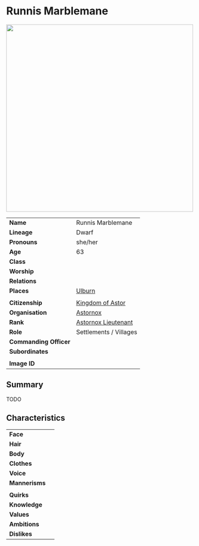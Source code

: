 # Runnis Marblemane

<img src="https://raw.githubusercontent.com/jesskelsall/astarus-images/main/characters/portraits/imageid.png" height="500" />

|||
| --- | --- |
| **Name** | Runnis Marblemane | character.3
| **Lineage** | Dwarf |
| **Pronouns** | she/her |
| **Age** | 63 |
| **Class** | |
| **Worship** | |
| **Relations** | |
| **Places** | [Ulburn](../places/villages/ulburn.md) |
|||
| **Citizenship** | [Kingdom of Astor](../civilisations/kingdom-of-astor/kingdom-of-astor.md) |
| **Organisation** | [Astornox](../organisations/astornox/astornox.md) |
| **Rank** | [Astornox Lieutenant](../organisations/astornox/ranks/astornox-lieutenant.md) |
| **Role** | Settlements / Villages |
| **Commanding Officer** | |
| **Subordinates** | |
|||
| **Image ID** | |

## Summary

TODO

## Characteristics

| | |
| --- | --- |
| **Face** | | characteristics.2
| **Hair** | |
| **Body** | |
| **Clothes** | |
| **Voice** | |
| **Mannerisms** | |
| | |
| **Quirks** | |
| **Knowledge** | |
| **Values** | |
| **Ambitions** | |
| **Dislikes** | |
